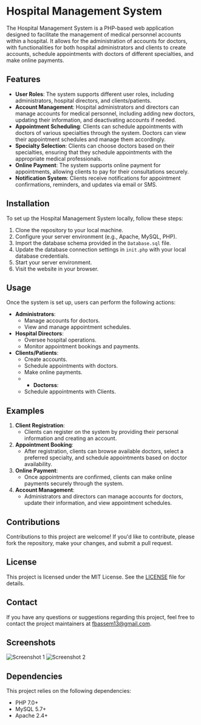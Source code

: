 # Hospital Management System

The Hospital Management System is a PHP-based web application designed to facilitate the management of medical personnel accounts within a hospital. It allows for the administration of accounts for doctors, with functionalities for both hospital administrators and clients to create accounts, schedule appointments with doctors of different specialties, and make online payments.

## Features

- **User Roles**: The system supports different user roles, including administrators, hospital directors, and clients/patients.
- **Account Management**: Hospital administrators and directors can manage accounts for medical personnel, including adding new doctors, updating their information, and deactivating accounts if needed.
- **Appointment Scheduling**: Clients can schedule appointments with doctors of various specialties through the system. Doctors can view their appointment schedules and manage them accordingly.
- **Specialty Selection**: Clients can choose doctors based on their specialties, ensuring that they schedule appointments with the appropriate medical professionals.
- **Online Payment**: The system supports online payment for appointments, allowing clients to pay for their consultations securely.
- **Notification System**: Clients receive notifications for appointment confirmations, reminders, and updates via email or SMS.

## Installation

To set up the Hospital Management System locally, follow these steps:
1. Clone the repository to your local machine.
2. Configure your server environment (e.g., Apache, MySQL, PHP).
3. Import the database schema provided in the `Database.sql` file.
4. Update the database connection settings in `init.php` with your local database credentials.
5. Start your server environment.
6. Visit the website in your browser.

## Usage

Once the system is set up, users can perform the following actions:
- **Administrators**:
  - Manage accounts for doctors.
  - View and manage appointment schedules.
- **Hospital Directors**:
  - Oversee hospital operations.
  - Monitor appointment bookings and payments.
- **Clients/Patients**:
  - Create accounts.
  - Schedule appointments with doctors.
  - Make online payments.
  - - **Doctorss**:
  - Schedule appointments with Clients.

## Examples

1. **Client Registration**:
   - Clients can register on the system by providing their personal information and creating an account.
2. **Appointment Booking**:
   - After registration, clients can browse available doctors, select a preferred specialty, and schedule appointments based on doctor availability.
3. **Online Payment**:
   - Once appointments are confirmed, clients can make online payments securely through the system.
4. **Account Management**:
   - Administrators and directors can manage accounts for doctors, update their information, and view appointment schedules.

## Contributions

Contributions to this project are welcome! If you'd like to contribute, please fork the repository, make your changes, and submit a pull request.

## License

This project is licensed under the MIT License. See the [LICENSE](LICENSE) file for details.

## Contact

If you have any questions or suggestions regarding this project, feel free to contact the project maintainers at [fbassem13@gmail.com](mailto:fbassem13@gmail.com).

## Screenshots

![Screenshot 1](screenshots/screenshot1.png)
![Screenshot 2](screenshots/screenshot2.png)

## Dependencies

This project relies on the following dependencies:
- PHP 7.0+
- MySQL 5.7+
- Apache 2.4+
